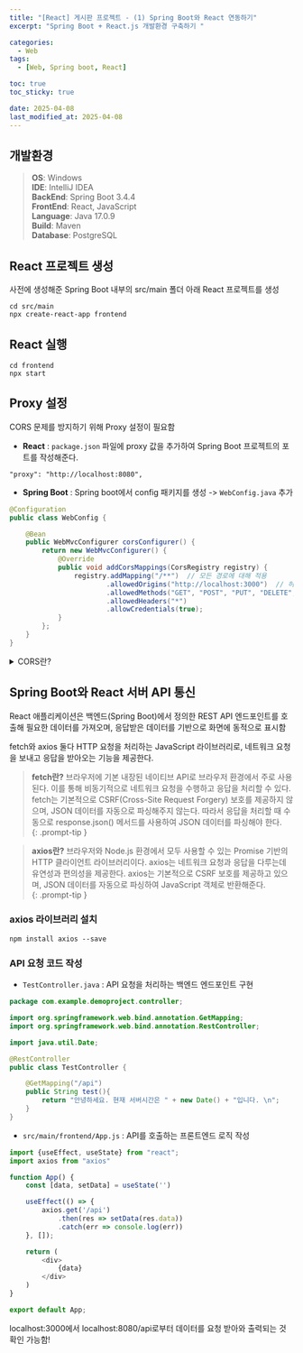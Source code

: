 ```yaml
---
title: "[React] 게시판 프로젝트 - (1) Spring Boot와 React 연동하기"
excerpt: "Spring Boot + React.js 개발환경 구축하기 "

categories:
  - Web
tags:
  - [Web, Spring boot, React]

toc: true
toc_sticky: true

date: 2025-04-08
last_modified_at: 2025-04-08
---
```


## 개발환경

> **OS**: Windows <br>
> **IDE**: IntelliJ IDEA <br>
> **BackEnd**: Spring Boot 3.4.4 <br>
> **FrontEnd**: React, JavaScript <br>
> **Language**: Java 17.0.9 <br>
> **Build**: Maven <br>
> **Database**: PostgreSQL  



## React 프로젝트 생성
사전에 생성해준 Spring Boot 내부의 src/main 폴더 아래 React 프로젝트를 생성
```
cd src/main
npx create-react-app frontend
```  



## React 실행
```
cd frontend
npx start
```  



## Proxy 설정
CORS 문제를 방지하기 위해 Proxy 설정이 필요함

- **React** : `package.json` 파일에 proxy 값을 추가하여 Spring Boot 프로젝트의 포트를 작성해준다.
```
"proxy": "http://localhost:8080",
```  

- **Spring Boot** : Spring boot에서 config 패키지를 생성 -> `WebConfig.java` 추가
```java
@Configuration
public class WebConfig {

    @Bean
    public WebMvcConfigurer corsConfigurer() {
        return new WebMvcConfigurer() {
            @Override
            public void addCorsMappings(CorsRegistry registry) {
                registry.addMapping("/**")  // 모든 경로에 대해 적용
                        .allowedOrigins("http://localhost:3000")  // 허용할 출처 지정
                        .allowedMethods("GET", "POST", "PUT", "DELETE", "OPTIONS")  // 허용할 HTTP 메서드
                        .allowedHeaders("*")
                        .allowCredentials(true);
            }
        };
    }
}
```  


<details>
    <summary>CORS란?</summary>
    <div markdown="1">
        "Cross-Origin Resource Sharing"의 약자로, 웹 애플리케이션에서 발생하는 보안 정책이다. 이 정책은 웹 페이지가 다른 출처의 자원을 요청하는 것을 제한하는 보안 메커니즘으로 프로토콜, 도메인, 포트 번호 중 하나라도 다를 경우 교차 출처가 된다. 현재 스프링 부트가 실행되는 포트 번호 8080과 React가 실행되는 포트 번호 3000이 서로 다르기 때문에 교차 출처가 되어 브라우저는 보안 상의 이유로 HTTP 요청을 제한하게 된다. 백엔드에서 CORS 설정을 해주거나 프론트엔드에서 proxy 값을 설정하여 CORS 문제를 회피할 수 있다.
    </div>
</details>  



## Spring Boot와 React 서버 API 통신
React 애플리케이션은 백엔드(Spring Boot)에서 정의한 REST API 엔드포인트를 호출해 필요한 데이터를 가져오며, 응답받은 데이터를 기반으로 화면에 동적으로 표시함  

fetch와 axios 둘다 HTTP 요청을 처리하는 JavaScript 라이브러리로, 네트워크 요청을 보내고 응답을 받아오는 기능을 제공한다.

> **fetch란?**
 브라우저에 기본 내장된 네이티브 API로 브라우저 환경에서 주로 사용된다. 이를 통해 비동기적으로 네트워크 요청을 수행하고 응답을 처리할 수 있다. fetch는 기본적으로 CSRF(Cross-Site Request Forgery) 보호를 제공하지 않으며, JSON 데이터를 자동으로 파싱해주지 않는다. 따라서 응답을 처리할 때 수동으로 response.json() 메서드를 사용하여 JSON 데이터를 파싱해야 한다.  
{: .prompt-tip }

> **axios란?**
 브라우저와 Node.js 환경에서 모두 사용할 수 있는 Promise 기반의 HTTP 클라이언트 라이브러리이다. axios는 네트워크 요청과 응답을 다루는데 유연성과 편의성을 제공한다. axios는 기본적으로 CSRF 보호를 제공하고 있으며, JSON 데이터를 자동으로 파싱하여 JavaScript 객체로 반환해준다.  
{: .prompt-tip }


### axios 라이브러리 설치
```
npm install axios --save
```  


### API 요청 코드 작성
- `TestController.java` : API 요청을 처리하는 백엔드 엔드포인트 구현

```java
package com.example.demoproject.controller;

import org.springframework.web.bind.annotation.GetMapping;
import org.springframework.web.bind.annotation.RestController;

import java.util.Date;

@RestController
public class TestController {

    @GetMapping("/api")
    public String test(){
        return "안녕하세요. 현재 서버시간은 " + new Date() + "입니다. \n";
    }
}
```

- `src/main/frontend/App.js` : API를 호출하는 프론트엔드 로직 작성

```js
import {useEffect, useState} from "react";
import axios from "axios"

function App() {
    const [data, setData] = useState('')

    useEffect(() => {
        axios.get('/api')
            .then(res => setData(res.data))
            .catch(err => console.log(err))
    }, []);

    return (
        <div>
            {data}
        </div>
    )
}

export default App;
```

localhost:3000에서 localhost:8080/api로부터 데이터를 요청 받아와 출력되는 것 확인 가능함!
